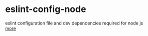 # eslint-config-node
eslint configuration file and dev dependencies required for node js <br>
<a href="https://eslint.org/docs/latest/use/configure/" target="_blank">more</a>
